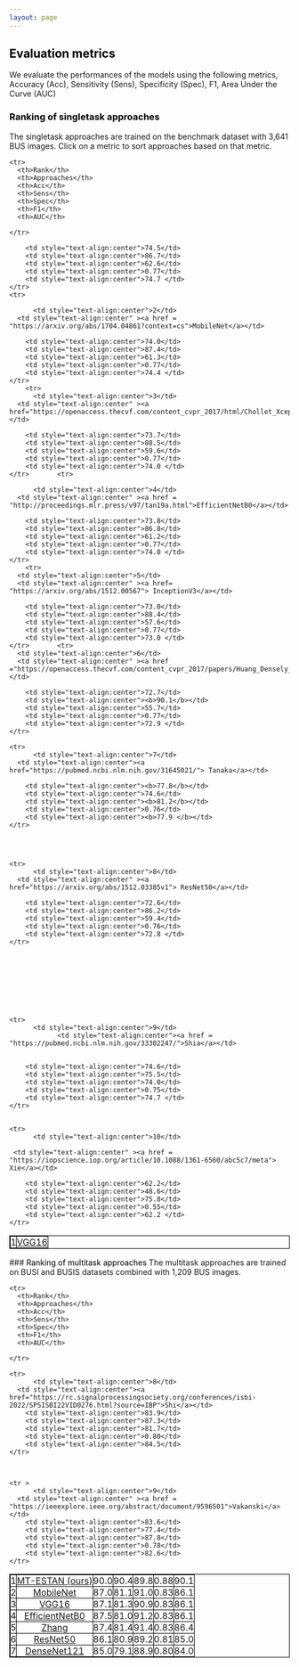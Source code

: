 ```yaml
---
layout: page
---
```

## <left><span style="color:Black"> Evaluation metrics </span></left>
We evaluate the performances of the models using the following metrics, Accuracy (Acc), Sensitivity (Sens), Specificity (Spec),
F1, Area Under the Curve (AUC) 

### <left><span style="color:Black"> Ranking of singletask approaches</span></left>
The singletask approaches are trained on the benchmark dataset with 3,641 BUS images. Click on a metric to sort approaches based on that metric.
<style>
      table,
      th,
      td {
        padding: 0px;
        border: 1px solid black;
        border-collapse: collapse;
      }
    </style>
<table id="" name= table class="display">
  <thead>
      
    <tr>
      <th>Rank</th>
      <th>Approaches</th>
      <th>Acc</th>
      <th>Sens</th>
      <th>Spec</th>
      <th>F1</th>
      <th>AUC</th>

    </tr>
  </thead>
  <tbody>
     <tr>
	      <td style="text-align:center">1</td>
      <td style="text-align:center" ><a href = "https://arxiv.org/abs/1409.1556"> VGG16 </a></td>

        <td style="text-align:center">74.5</td>
        <td style="text-align:center">86.7</td>
        <td style="text-align:center">62.6</td>
        <td style="text-align:center">0.77</td>
        <td style="text-align:center">74.7 </td>
    </tr>
    <tr>

	      <td style="text-align:center">2</td>
      <td style="text-align:center" ><a href = "https://arxiv.org/abs/1704.04861?context=cs">MobileNet</a></td>

        <td style="text-align:center">74.0</td>
        <td style="text-align:center">87.4</td>
        <td style="text-align:center">61.3</td>
        <td style="text-align:center">0.77</td>
        <td style="text-align:center">74.4 </td>
    </tr>
	    <tr>
	      <td style="text-align:center">3</td>
      <td style="text-align:center" ><a href="https://openaccess.thecvf.com/content_cvpr_2017/html/Chollet_Xception_Deep_Learning_CVPR_2017_paper.html">Xception</a></td>

        <td style="text-align:center">73.7</td>
        <td style="text-align:center">88.5</td>
        <td style="text-align:center">59.6</td>
        <td style="text-align:center">0.77</td>
        <td style="text-align:center">74.0 </td>
    </tr>	    <tr>

	      <td style="text-align:center">4</td>
      <td style="text-align:center" ><a href = "http://proceedings.mlr.press/v97/tan19a.html">EfficientNetB0</a></td>

        <td style="text-align:center">73.8</td>
        <td style="text-align:center">86.8</td>
        <td style="text-align:center">61.2</td>
        <td style="text-align:center">0.77</td>
        <td style="text-align:center">74.0 </td>
    </tr>
	    <tr>
	  <td style="text-align:center">5</td>
      <td style="text-align:center" ><a href= "https://arxiv.org/abs/1512.00567"> InceptionV3</a></td>
    
        <td style="text-align:center">73.0</td>
        <td style="text-align:center">88.4</td>
        <td style="text-align:center">57.6</td>
        <td style="text-align:center">0.77</td>
        <td style="text-align:center">73.0 </td>
    </tr>	    <tr>
      <td style="text-align:center">6</td>
      <td style="text-align:center" ><a href ="https://openaccess.thecvf.com/content_cvpr_2017/papers/Huang_Densely_Connected_Convolutional_CVPR_2017_paper.pdf">DenseNet121</a></td>
	    
        <td style="text-align:center">72.7</td>
        <td style="text-align:center"><b>90.1</b></td>
        <td style="text-align:center">55.7</td>
        <td style="text-align:center">0.77</td>
        <td style="text-align:center">72.9 </td>
    </tr>

    <tr>
	      <td style="text-align:center">7</td>
      <td style="text-align:center"><a href="https://pubmed.ncbi.nlm.nih.gov/31645021/"> Tanaka</a></td>

        <td style="text-align:center"><b>77.8</b></td>
        <td style="text-align:center">74.6</td>
        <td style="text-align:center"><b>81.2</b></td>
        <td style="text-align:center">0.76</td>
        <td style="text-align:center"><b>77.9 </b></td>
    </tr>




    <tr>
	      <td style="text-align:center">8</td>
      <td style="text-align:center" ><a href="https://arxiv.org/abs/1512.03385v1"> ResNet50</a></td>

        <td style="text-align:center">72.6</td>
        <td style="text-align:center">86.2</td>
        <td style="text-align:center">59.4</td>
        <td style="text-align:center">0.76</td>
        <td style="text-align:center">72.8 </td>
    </tr>

 







    <tr>
	      <td style="text-align:center">9</td>
		        <td style="text-align:center"><a href = "https://pubmed.ncbi.nlm.nih.gov/33302247/">Shia</a></td>


        <td style="text-align:center">74.6</td>
        <td style="text-align:center">75.5</td>
        <td style="text-align:center">74.0</td>
        <td style="text-align:center">0.75</td>
        <td style="text-align:center">74.7 </td>
    </tr>


    <tr>
	      <td style="text-align:center">10</td>

     <td style="text-align:center" ><a href = "https://iopscience.iop.org/article/10.1088/1361-6560/abc5c7/meta"> Xie</a></td>

        <td style="text-align:center">62.2</td>
        <td style="text-align:center">48.6</td>
        <td style="text-align:center">75.8</td>
        <td style="text-align:center">0.55</td>
        <td style="text-align:center">62.2 </td>
    </tr>
	
  </tbody>
</table>
### <left><span style="color:Black"> Ranking of multitask approaches</span></left>
The multitask approaches are trained on BUSI and BUSIS datasets combined with 1,209 BUS images. 
<style>
      table,
      th,
      td {
        padding: 0px;
        border: 1px solid black;
        border-collapse: collapse;
      }
    </style>
<table id="" name= table class="display">
  <thead>
      
    <tr>
      <th>Rank</th>
      <th>Approaches</th>
      <th>Acc</th>
      <th>Sens</th>
      <th>Spec</th>
      <th>F1</th>
      <th>AUC</th>

    </tr>
  </thead>
  <tbody>
     <tr>      <td style="text-align:center">1</td>
      <td style="text-align:center" ><a href = "">MT-ESTAN (ours)</a></td>
        <td style="text-align:center">90.0</td>
        <td style="text-align:center">90.4</td>
        <td style="text-align:center">89.8</td>
        <td style="text-align:center">0.88</td>
        <td style="text-align:center">90.1</td>
    </tr>
    <tr>      <td style="text-align:center">2</td>
      <td style="text-align:center" ><a href= "https://arxiv.org/abs/1704.04861?context=cs"> MobileNet</a></td>
        <td style="text-align:center">87.0</td>
        <td style="text-align:center">81.1</td>
        <td style="text-align:center">91.0</td>
        <td style="text-align:center">0.83</td>
        <td style="text-align:center">86.1 </td>
    </tr>
	    <tr>      <td style="text-align:center">3</td>
      <td style="text-align:center" ><a href="https://arxiv.org/abs/1409.1556"> VGG16</a></td>
        <td style="text-align:center">87.1</td>
        <td style="text-align:center">81.3</td>
        <td style="text-align:center">90.9</td>
        <td style="text-align:center">0.83</td>
        <td style="text-align:center">86.1 </td>
    </tr>
	    <tr>      <td style="text-align:center">4</td>
      <td style="text-align:center"><a href = "http://proceedings.mlr.press/v97/tan19a.html">EfficientNetB0</a></td>
        <td style="text-align:center">87.5</td>
        <td style="text-align:center">81.0</td>
        <td style="text-align:center">91.2</td>
        <td style="text-align:center">0.83</td>
        <td style="text-align:center">86.1 </td>
    </tr>
	   <tr>      <td style="text-align:center">5</td>
      <td style="text-align:center"><a href="https://pubmed.ncbi.nlm.nih.gov/34254225/">Zhang</a></td>
        <td style="text-align:center">87.4</td>
        <td style="text-align:center">81.4</td>
        <td style="text-align:center">91.4</td>
        <td style="text-align:center">0.83</td>
        <td style="text-align:center">86.4</td>
    </tr>
	    <tr>      <td style="text-align:center">6</td>
      <td style="text-align:center" ><a href = "https://arxiv.org/abs/1512.03385v1">ResNet50</a></td>
        <td style="text-align:center">86.1</td>
        <td style="text-align:center">80.9</td>
        <td style="text-align:center">89.2</td>
        <td style="text-align:center">0.81</td>
        <td style="text-align:center">85.0 </td>
    </tr>
	      <tr>      <td style="text-align:center">7</td>
      <td style="text-align:center" ><a href ="https://openaccess.thecvf.com/content_cvpr_2017/papers/Huang_Densely_Connected_Convolutional_CVPR_2017_paper.pdf">DenseNet121</a></td>
        <td style="text-align:center">85.0</td>
        <td style="text-align:center">79.1</td>
        <td style="text-align:center">88.9</td>
        <td style="text-align:center">0.80</td>
        <td style="text-align:center">84.0 </td>
    </tr>

    <tr>
	      <td style="text-align:center">8</td>
      <td style="text-align:center"><a href="https://rc.signalprocessingsociety.org/conferences/isbi-2022/SPSISBI22VID0276.html?source=IBP">Shi</a></td>
        <td style="text-align:center">83.9</td>
        <td style="text-align:center">87.3</td>
        <td style="text-align:center">81.7</td>
        <td style="text-align:center">0.80</td>
        <td style="text-align:center">84.5</td>
    </tr>


 
    <tr >
	      <td style="text-align:center">9</td>
      <td style="text-align:center" ><a href = "https://ieeexplore.ieee.org/abstract/document/9596501">Vakanski</a></td>
        <td style="text-align:center">83.6</td>
        <td style="text-align:center">77.4</td>
        <td style="text-align:center">87.8</td>
        <td style="text-align:center">0.78</td>
        <td style="text-align:center">82.6</td>
    </tr>




  </tbody>
</table>
